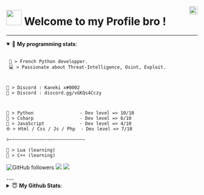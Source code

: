 <a href="https://discord.gg/QB628am" target="_blank" rel="nofollow"><img align="right" alt="NTZ Server" width="22px" src="https://www.jing.fm/clipimg/full/243-2438094_discord-svg-chat-transparent-background-discord-logo-transparent.png" /></a>
---  
# <img src="https://github.com/TheDudeThatCode/TheDudeThatCode/blob/master/Assets/Hi.gif" width="40px"><b> Welcome to my Profile bro !</b>

----  
<details open> 
 <summary>🤖 <b>My programming stats</b>: </summary>
<br>

<!--START_SECTION:waka-->
```diff
 🚀 > French Python developper.
 💻 > Passionate about Threat-Intelligence, Osint, Exploit.
```
#
```
🤝 > Discord : Kaneki x#0002
📌 > Discord : discord.gg/vGKQs4Cczy
```
#
```
🐍 > Python                 - Dev level => 10/10
🌌 > Csharp                 - Dev level => 6/10
🌟 > JavaScript             - Dev level => 4/10
🌐 > Html / Css / Js / Php  - Dev level => 7/10

>~~~~~~~~~~~~~~~~~~~~~~~~~~~~

🔸 > Lua (learning)
🔸 > C++ (learning)
```

![GitHub followers](https://img.shields.io/github/followers/KanekiX2?style=social)
![](https://img.shields.io/github/stars/KanekiX2?style=social)
![](https://komarev.com/ghpvc/?username=KanekiX2&color=blue)

<!--END_SECTION:waka-->
</details>
---
<details>
 <summary> 😇 <b>My Github Stats</b>: </summary>
<br>
<p align = "center">
  <img src = "https://github-readme-stats.vercel.app/api?username=KanekiX2&show_icons=true&theme=tokyonight&line_height=27">
  <img src = "https://github-readme-stats.vercel.app/api/top-langs/?username=KanekiX2&hide=css,java,html&theme=tokyonight">
</p>
</details>

